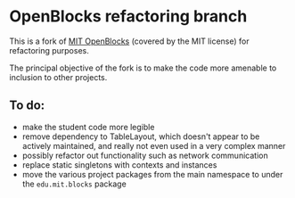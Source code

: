 OpenBlocks refactoring branch
=============================

This is a fork of [MIT OpenBlocks](http://education.mit.edu/drupal/openblocks)
(covered by the MIT license) for refactoring purposes.

The principal objective of the fork is to make the code more amenable to inclusion to other projects.

To do:
------

* make the student code more legible
* remove dependency to TableLayout, which doesn't appear to be actively maintained,
  and really not even used in a very complex manner
* possibly refactor out functionality such as network communication
* replace static singletons with contexts and instances
* move the various project packages from the main namespace to under the ``edu.mit.blocks`` package
